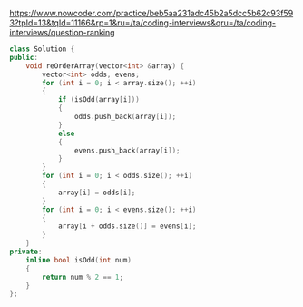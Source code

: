 https://www.nowcoder.com/practice/beb5aa231adc45b2a5dcc5b62c93f593?tpId=13&tqId=11166&rp=1&ru=/ta/coding-interviews&qru=/ta/coding-interviews/question-ranking

```cpp
class Solution {
public:
    void reOrderArray(vector<int> &array) {
        vector<int> odds, evens;
        for (int i = 0; i < array.size(); ++i)
        {
            if (isOdd(array[i]))
            {
                odds.push_back(array[i]);
            }
            else
            {
                evens.push_back(array[i]);
            }
        }
        for (int i = 0; i < odds.size(); ++i)
        {
            array[i] = odds[i];
        }
        for (int i = 0; i < evens.size(); ++i)
        {
            array[i + odds.size()] = evens[i];
        }
    }
private:
    inline bool isOdd(int num)
    {
        return num % 2 == 1;
    }
};
```
